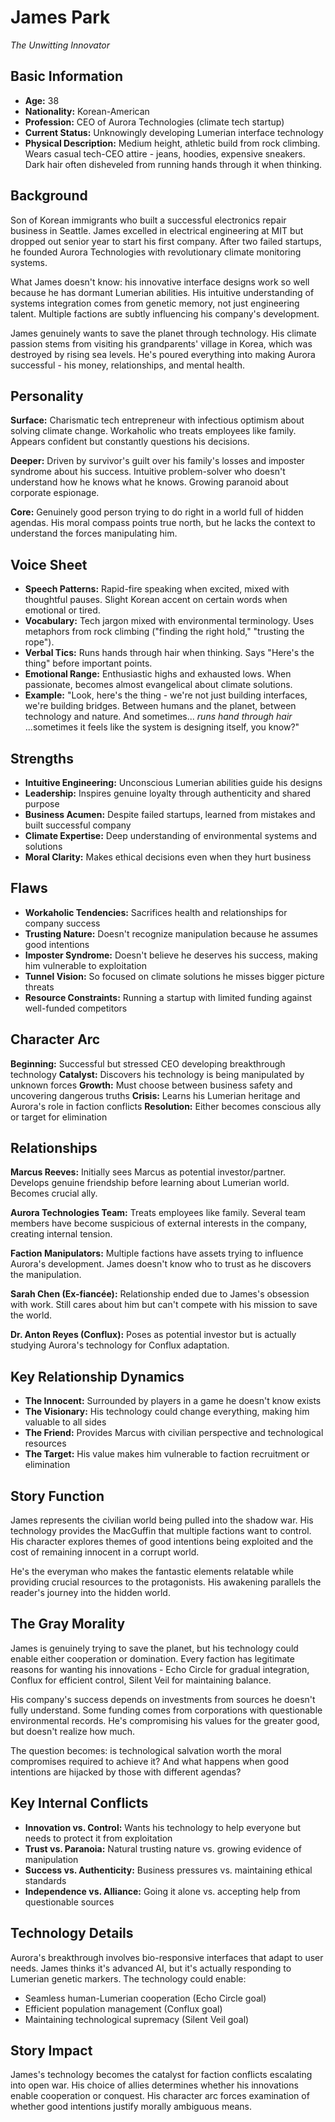 # James Park
*The Unwitting Innovator*

## Basic Information
- **Age:** 38
- **Nationality:** Korean-American
- **Profession:** CEO of Aurora Technologies (climate tech startup)
- **Current Status:** Unknowingly developing Lumerian interface technology
- **Physical Description:** Medium height, athletic build from rock climbing. Wears casual tech-CEO attire - jeans, hoodies, expensive sneakers. Dark hair often disheveled from running hands through it when thinking.

## Background
Son of Korean immigrants who built a successful electronics repair business in Seattle. James excelled in electrical engineering at MIT but dropped out senior year to start his first company. After two failed startups, he founded Aurora Technologies with revolutionary climate monitoring systems.

What James doesn't know: his innovative interface designs work so well because he has dormant Lumerian abilities. His intuitive understanding of systems integration comes from genetic memory, not just engineering talent. Multiple factions are subtly influencing his company's development.

James genuinely wants to save the planet through technology. His climate passion stems from visiting his grandparents' village in Korea, which was destroyed by rising sea levels. He's poured everything into making Aurora successful - his money, relationships, and mental health.

## Personality
**Surface:** Charismatic tech entrepreneur with infectious optimism about solving climate change. Workaholic who treats employees like family. Appears confident but constantly questions his decisions.

**Deeper:** Driven by survivor's guilt over his family's losses and imposter syndrome about his success. Intuitive problem-solver who doesn't understand how he knows what he knows. Growing paranoid about corporate espionage.

**Core:** Genuinely good person trying to do right in a world full of hidden agendas. His moral compass points true north, but he lacks the context to understand the forces manipulating him.

## Voice Sheet
- **Speech Patterns:** Rapid-fire speaking when excited, mixed with thoughtful pauses. Slight Korean accent on certain words when emotional or tired.
- **Vocabulary:** Tech jargon mixed with environmental terminology. Uses metaphors from rock climbing ("finding the right hold," "trusting the rope").
- **Verbal Tics:** Runs hands through hair when thinking. Says "Here's the thing" before important points.
- **Emotional Range:** Enthusiastic highs and exhausted lows. When passionate, becomes almost evangelical about climate solutions.
- **Example:** "Look, here's the thing - we're not just building interfaces, we're building bridges. Between humans and the planet, between technology and nature. And sometimes... *runs hand through hair* ...sometimes it feels like the system is designing itself, you know?"

## Strengths
- **Intuitive Engineering:** Unconscious Lumerian abilities guide his designs
- **Leadership:** Inspires genuine loyalty through authenticity and shared purpose
- **Business Acumen:** Despite failed startups, learned from mistakes and built successful company
- **Climate Expertise:** Deep understanding of environmental systems and solutions
- **Moral Clarity:** Makes ethical decisions even when they hurt business

## Flaws
- **Workaholic Tendencies:** Sacrifices health and relationships for company success
- **Trusting Nature:** Doesn't recognize manipulation because he assumes good intentions
- **Imposter Syndrome:** Doesn't believe he deserves his success, making him vulnerable to exploitation
- **Tunnel Vision:** So focused on climate solutions he misses bigger picture threats
- **Resource Constraints:** Running a startup with limited funding against well-funded competitors

## Character Arc
**Beginning:** Successful but stressed CEO developing breakthrough technology
**Catalyst:** Discovers his technology is being manipulated by unknown forces
**Growth:** Must choose between business safety and uncovering dangerous truths
**Crisis:** Learns his Lumerian heritage and Aurora's role in faction conflicts
**Resolution:** Either becomes conscious ally or target for elimination

## Relationships

**Marcus Reeves:** Initially sees Marcus as potential investor/partner. Develops genuine friendship before learning about Lumerian world. Becomes crucial ally.

**Aurora Technologies Team:** Treats employees like family. Several team members have become suspicious of external interests in the company, creating internal tension.

**Faction Manipulators:** Multiple factions have assets trying to influence Aurora's development. James doesn't know who to trust as he discovers the manipulation.

**Sarah Chen (Ex-fiancée):** Relationship ended due to James's obsession with work. Still cares about him but can't compete with his mission to save the world.

**Dr. Anton Reyes (Conflux):** Poses as potential investor but is actually studying Aurora's technology for Conflux adaptation.

## Key Relationship Dynamics
- **The Innocent:** Surrounded by players in a game he doesn't know exists
- **The Visionary:** His technology could change everything, making him valuable to all sides
- **The Friend:** Provides Marcus with civilian perspective and technological resources
- **The Target:** His value makes him vulnerable to faction recruitment or elimination

## Story Function
James represents the civilian world being pulled into the shadow war. His technology provides the MacGuffin that multiple factions want to control. His character explores themes of good intentions being exploited and the cost of remaining innocent in a corrupt world.

He's the everyman who makes the fantastic elements relatable while providing crucial resources to the protagonists. His awakening parallels the reader's journey into the hidden world.

## The Gray Morality
James is genuinely trying to save the planet, but his technology could enable either cooperation or domination. Every faction has legitimate reasons for wanting his innovations - Echo Circle for gradual integration, Conflux for efficient control, Silent Veil for maintaining balance.

His company's success depends on investments from sources he doesn't fully understand. Some funding comes from corporations with questionable environmental records. He's compromising his values for the greater good, but doesn't realize how much.

The question becomes: is technological salvation worth the moral compromises required to achieve it? And what happens when good intentions are hijacked by those with different agendas?

## Key Internal Conflicts
- **Innovation vs. Control:** Wants his technology to help everyone but needs to protect it from exploitation
- **Trust vs. Paranoia:** Natural trusting nature vs. growing evidence of manipulation
- **Success vs. Authenticity:** Business pressures vs. maintaining ethical standards
- **Independence vs. Alliance:** Going it alone vs. accepting help from questionable sources

## Technology Details
Aurora's breakthrough involves bio-responsive interfaces that adapt to user needs. James thinks it's advanced AI, but it's actually responding to Lumerian genetic markers. The technology could enable:
- Seamless human-Lumerian cooperation (Echo Circle goal)
- Efficient population management (Conflux goal)  
- Maintaining technological supremacy (Silent Veil goal)

## Story Impact
James's technology becomes the catalyst for faction conflicts escalating into open war. His choice of allies determines whether his innovations enable cooperation or conquest. His character arc forces examination of whether good intentions justify morally ambiguous means.